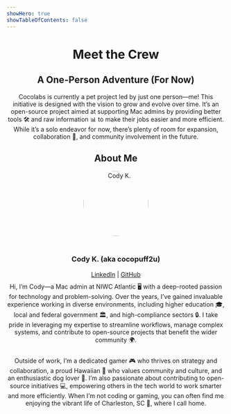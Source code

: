 ```yaml
---
showHero: true
showTableOfContents: false
---
```

<div style="text-align: center;">

# Meet the Crew

## A One-Person Adventure (For Now)

<p>
Cocolabs is currently a pet project led by just one person—me! This initiative is designed with the vision to grow and evolve over time.  
It’s an open-source project aimed at supporting Mac admins by providing better tools 🛠️ and raw information 📊 to make their jobs easier and more efficient.  
While it’s a solo endeavor for now, there’s plenty of room for expansion, collaboration 🤝, and community involvement in the future.
</p>

## About Me

<div style="display: flex; flex-direction: column; align-items: center;">
  <img src="https://avatars.githubusercontent.com/u/95243190?s=400&u=83636d83cdf18b2e4b3bb5e28483c2c319f3eb80&v=4" 
       alt="Cody K." 
       style="width: 150px; height: 150px; border-radius: 50%; margin-bottom: 20px;">
  <h3>Cody K. (aka cocopuff2u)</h3>
  <div>
    <a href="https://linkedin.com/in/cocopuff2u" target="_blank">LinkedIn</a> |
    <a href="https://github.com/cocopuff2u" target="_blank">GitHub</a>
  </div>
  <p style="margin-top: 10px;">
    Hi, I’m Cody—a Mac admin at NIWC Atlantic 🖥️ with a deep-rooted passion for technology and problem-solving. Over the years, I’ve gained invaluable experience working in diverse environments, including higher education 🎓, local and federal government 🏛️, and high-compliance sectors 🔒. I take pride in leveraging my expertise to streamline workflows, manage complex systems, and contribute to open-source projects that benefit the wider community 🌍.  
  </p>
  <p style="margin-top: 10px;">
    Outside of work, I’m a dedicated gamer 🎮 who thrives on strategy and collaboration, a proud Hawaiian 🌺 who values community and culture, and an enthusiastic dog lover 🐶. I’m also passionate about contributing to open-source initiatives 💻, empowering others in the tech world to work smarter and more efficiently. When I’m not coding or gaming, you can often find me enjoying the vibrant life of Charleston, SC 🌴, where I call home.  
  </p>
</div>

</div>
